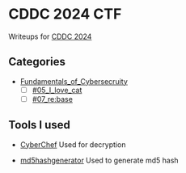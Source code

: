 # CDDC 2024 CTF

Writeups for [CDDC 2024](https://cddc2024.com/CDDC2024/)

## Categories

- [Fundamentals_of_Cybersecruity](/CDDC2024/Fundamentals_of_Cybersecurity/)
  - [ ] [#05_I_love_cat](/CDDC2024/Fundamentals_of_Cybersecurity/#05_I_love_cat/)
  - [ ] [#07_re:base](/CDDC2024/Fundamentals_of_Cybersecurity/#07_rebase/)

## Tools I used

- [CyberChef](https://gchq.github.io/CyberChef/)
  Used for decryption

- [md5hashgenerator](https://www.md5hashgenerator.com/)
  Used to generate md5 hash

